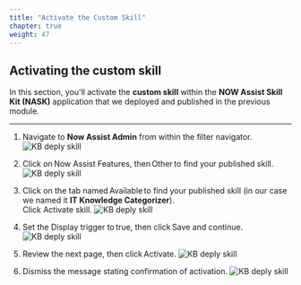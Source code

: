 ```yaml
---
title: "Activate the Custom Skill"
chapter: true
weight: 47
---
```



## Activating the custom skill

In this section, you'll activate the **custom skill** within the **NOW Assist Skill Kit (NASK)** application that we deployed and published in the previous module.

---
1. Navigate to **Now Assist Admin** from within the filter navigator. 
![KB deply skill](/images/servicenow/custom_skill/kb_nav_nask_admin.png)

2. Click on Now Assist Features, then Other to find your published skill. 
![KB deply skill](/images/servicenow/custom_skill/kb_nask_features.png)

3. Click on the tab named Available to find your published skill (in our case we named it **IT Knowledge Categorizer**).  
Click  Activate skill. 
![KB deply skill](/images/servicenow/custom_skill/kb_nask_activate_skill.png)

4. Set the Display trigger to true, then click Save and continue. 
![KB deply skill](/images/servicenow/custom_skill/kb_nask_set_display_trigger.png)

5. Review the next page, then click Activate. 
![KB deply skill](/images/servicenow/custom_skill/kb_nask_review_page.png)

6. Dismiss the message stating confirmation of activation. 
![KB deply skill](/images/servicenow/custom_skill/kb_nask_activated.png)